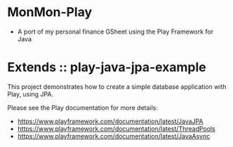 # MonMon-Play

- A port of my personal finance GSheet using the Play Framework for Java

# Extends :: play-java-jpa-example

This project demonstrates how to create a simple database application with Play, using JPA.

Please see the Play documentation for more details:

- https://www.playframework.com/documentation/latest/JavaJPA
- https://www.playframework.com/documentation/latest/ThreadPools
- https://www.playframework.com/documentation/latest/JavaAsync
